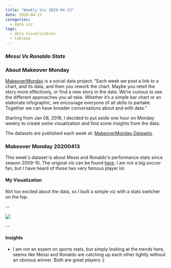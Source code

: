 ```yaml
---
title: "Weekly Viz 2020-04-13"
date: 2020-04-13
categories:
  - data viz
tags:
  - data visualization
  - tableau
---
```


### *Messi Vs Ronaldo Stats*


### About Makeover Monday

[MakeoverMonday](http://www.makeovermonday.co.uk/) is a social data project:
"Each week we post a link to a chart, and its data, and then you rework the chart.
Maybe you retell the story more effectively, or find a new story in the data.
We’re curious to see the different approaches you all take. Whether it’s a simple bar chart or an elaborate infographic, we encourage everyone of all skills to partake.
Together we can have broader conversations about and with data."

Starting from Jan 08, 2018, I decided to put aside one hour on Monday weekly to create some visualization and find some insights from the data.

The datasets are published each week at: [MakeoverMonday Datasets](http://www.makeovermonday.co.uk/data/).

### Makeover Monday 20200413

This week's dataset is about Messi and Ronaldo's performance stats since season 2009-10. The original viz can be found [here](https://soccerment.com/2018-topscorer-preview-spanish-la-liga/). I am not a big soccer fan, but I have heard of these two very famous player lol.  

#### My Visualization

Not too excited about the data, so I built a simple viz with a stats switcher on the top.  

--  

<div class='tableauPlaceholder' id='viz1586830273250' style='position: relative'>
<noscript><a href='#'>
  <img alt=' ' src='https:&#47;&#47;public.tableau.com&#47;static&#47;images&#47;Ma&#47;MakeOverMonday2020413MessiVsRonaldoStats&#47;Messivs_Ronaldo&#47;1_rss.png' style='border: none' />
</a></noscript>
<object class='tableauViz'  style='display:none;'>
  <param name='host_url' value='https%3A%2F%2Fpublic.tableau.com%2F' />
  <param name='embed_code_version' value='3' />
  <param name='site_root' value='' />
  <param name='name' value='MakeOverMonday2020413MessiVsRonaldoStats&#47;Messivs_Ronaldo' />
  <param name='tabs' value='no' />
  <param name='toolbar' value='yes' />
  <param name='static_image' value='https:&#47;&#47;public.tableau.com&#47;static&#47;images&#47;Ma&#47;MakeOverMonday2020413MessiVsRonaldoStats&#47;Messivs_Ronaldo&#47;1.png' />
  <param name='animate_transition' value='yes' />
  <param name='display_static_image' value='yes' />
  <param name='display_spinner' value='yes' />
  <param name='display_overlay' value='yes' />
  <param name='display_count' value='yes' />
</object></div>            
<script type='text/javascript'>        
  var divElement = document.getElementById('viz1586830273250');       
  var vizElement = divElement.getElementsByTagName('object')[0];   
  if ( divElement.offsetWidth > 800 ) { vizElement.style.width='1000px';vizElement.style.height='527px';} else if ( divElement.offsetWidth > 500 ) { vizElement.style.width='1000px';vizElement.style.height='527px';} else { vizElement.style.width='100%';vizElement.style.height='877px';}       
  var scriptElement = document.createElement('script');       
  scriptElement.src = 'https://public.tableau.com/javascripts/api/viz_v1.js';      
  vizElement.parentNode.insertBefore(scriptElement, vizElement);            
</script>
  
  
--  

#### Insights
* I am not an expert on sports stats, but simply looking at the trends here, seems like Messi and Ronaldo are catching up each other tightly without an obvious winner. Both are great players :)

